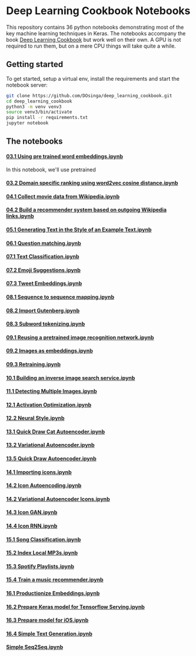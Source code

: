 # Deep Learning Cookbook Notebooks

This repository contains 36 python notebooks demonstrating most of the key
machine learning techniques in Keras. The notebooks accompany the book
[Deep Learning Cookbook](https://www.amazon.com/Deep-Learning-Cookbook-Practical-Recipes) but work well on their own. A GPU is not required to run them,
but on a mere CPU things will take quite a while.

## Getting started

To get started, setup a virtual env, install the requirements and start the notebook server:

```Bash
git clone https://github.com/DOsinga/deep_learning_cookbook.git
cd deep_learning_cookbook
python3 -m venv venv3
source venv3/bin/activate
pip install -r requirements.txt
jupyter notebook
```

## The notebooks

#### [03.1 Using pre trained word embeddings.ipynb](https://github.com/DOsinga/deep_learning_cookbook/blob/master/03.1%20Using%20pre%20trained%20word%20embeddings.ipynb)

In this notebook, we'll use pretrained 

#### [03.2 Domain specific ranking using word2vec cosine distance.ipynb](https://github.com/DOsinga/deep_learning_cookbook/blob/master/03.2%20Domain%20specific%20ranking%20using%20word2vec%20cosine%20distance.ipynb)
#### [04.1 Collect movie data from Wikipedia.ipynb](https://github.com/DOsinga/deep_learning_cookbook/blob/master/04.1%20Collect%20movie%20data%20from%20Wikipedia.ipynb)
#### [04.2 Build a recommender system based on outgoing Wikipedia links.ipynb](https://github.com/DOsinga/deep_learning_cookbook/blob/master/04.2%20Build%20a%20recommender%20system%20based%20on%20outgoing%20Wikipedia%20links.ipynb)
#### [05.1 Generating Text in the Style of an Example Text.ipynb](https://github.com/DOsinga/deep_learning_cookbook/blob/master/05.1%20Generating%20Text%20in%20the%20Style%20of%20an%20Example%20Text.ipynb)
#### [06.1 Question matching.ipynb](https://github.com/DOsinga/deep_learning_cookbook/blob/master/06.1%20Question%20matching.ipynb)
#### [07.1 Text Classification.ipynb](https://github.com/DOsinga/deep_learning_cookbook/blob/master/07.1%20Text%20Classification.ipynb)
#### [07.2 Emoji Suggestions.ipynb](https://github.com/DOsinga/deep_learning_cookbook/blob/master/07.2%20Emoji%20Suggestions.ipynb)
#### [07.3 Tweet Embeddings.ipynb](https://github.com/DOsinga/deep_learning_cookbook/blob/master/07.3%20Tweet%20Embeddings.ipynb)
#### [08.1 Sequence to sequence mapping.ipynb](https://github.com/DOsinga/deep_learning_cookbook/blob/master/08.1%20Sequence%20to%20sequence%20mapping.ipynb)
#### [08.2 Import Gutenberg.ipynb](https://github.com/DOsinga/deep_learning_cookbook/blob/master/08.2%20Import%20Gutenberg.ipynb)
#### [08.3 Subword tokenizing.ipynb](https://github.com/DOsinga/deep_learning_cookbook/blob/master/08.3%20Subword%20tokenizing.ipynb)
#### [09.1 Reusing a pretrained image recognition network.ipynb](https://github.com/DOsinga/deep_learning_cookbook/blob/master/09.1%20Reusing%20a%20pretrained%20image%20recognition%20network.ipynb)
#### [09.2 Images as embeddings.ipynb](https://github.com/DOsinga/deep_learning_cookbook/blob/master/09.2%20Images%20as%20embeddings.ipynb)
#### [09.3 Retraining.ipynb](https://github.com/DOsinga/deep_learning_cookbook/blob/master/09.3%20Retraining.ipynb)
#### [10.1 Building an inverse image search service.ipynb](https://github.com/DOsinga/deep_learning_cookbook/blob/master/10.1%20Building%20an%20inverse%20image%20search%20service.ipynb)
#### [11.1 Detecting Multiple Images.ipynb](https://github.com/DOsinga/deep_learning_cookbook/blob/master/11.1%20Detecting%20Multiple%20Images.ipynb)
#### [12.1 Activation Optimization.ipynb](https://github.com/DOsinga/deep_learning_cookbook/blob/master/12.1%20Activation%20Optimization.ipynb)
#### [12.2 Neural Style.ipynb](https://github.com/DOsinga/deep_learning_cookbook/blob/master/12.2%20Neural%20Style.ipynb)
#### [13.1 Quick Draw Cat Autoencoder.ipynb](https://github.com/DOsinga/deep_learning_cookbook/blob/master/13.1%20Quick%20Draw%20Cat%20Autoencoder.ipynb)
#### [13.2 Variational Autoencoder.ipynb](https://github.com/DOsinga/deep_learning_cookbook/blob/master/13.2%20Variational%20Autoencoder.ipynb)
#### [13.5 Quick Draw Autoencoder.ipynb](https://github.com/DOsinga/deep_learning_cookbook/blob/master/13.5%20Quick%20Draw%20Autoencoder.ipynb)
#### [14.1 Importing icons.ipynb](https://github.com/DOsinga/deep_learning_cookbook/blob/master/14.1%20Importing%20icons.ipynb)
#### [14.2 Icon Autoencoding.ipynb](https://github.com/DOsinga/deep_learning_cookbook/blob/master/14.2%20Icon%20Autoencoding.ipynb)
#### [14.2 Variational Autoencoder Icons.ipynb](https://github.com/DOsinga/deep_learning_cookbook/blob/master/14.2%20Variational%20Autoencoder%20Icons.ipynb)
#### [14.3 Icon GAN.ipynb](https://github.com/DOsinga/deep_learning_cookbook/blob/master/14.3%20Icon%20GAN.ipynb)
#### [14.4 Icon RNN.ipynb](https://github.com/DOsinga/deep_learning_cookbook/blob/master/14.4%20Icon%20RNN.ipynb)
#### [15.1 Song Classification.ipynb](https://github.com/DOsinga/deep_learning_cookbook/blob/master/15.1%20Song%20Classification.ipynb)
#### [15.2 Index Local MP3s.ipynb](https://github.com/DOsinga/deep_learning_cookbook/blob/master/15.2%20Index%20Local%20MP3s.ipynb)
#### [15.3 Spotify Playlists.ipynb](https://github.com/DOsinga/deep_learning_cookbook/blob/master/15.3%20Spotify%20Playlists.ipynb)
#### [15.4 Train a music recommender.ipynb](https://github.com/DOsinga/deep_learning_cookbook/blob/master/15.4%20Train%20a%20music%20recommender.ipynb)
#### [16.1 Productionize Embeddings.ipynb](https://github.com/DOsinga/deep_learning_cookbook/blob/master/16.1%20Productionize%20Embeddings.ipynb)
#### [16.2 Prepare Keras model for Tensorflow Serving.ipynb](https://github.com/DOsinga/deep_learning_cookbook/blob/master/16.2%20Prepare%20Keras%20model%20for%20Tensorflow%20Serving.ipynb)
#### [16.3 Prepare model for iOS.ipynb](https://github.com/DOsinga/deep_learning_cookbook/blob/master/16.3%20Prepare%20model%20for%20iOS.ipynb)
#### [16.4 Simple Text Generation.ipynb](https://github.com/DOsinga/deep_learning_cookbook/blob/master/16.4%20Simple%20Text%20Generation.ipynb)
#### [Simple Seq2Seq.ipynb](https://github.com/DOsinga/deep_learning_cookbook/blob/master/Simple%20Seq2Seq.ipynb)
